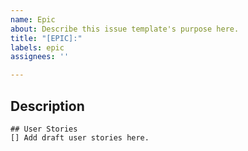 ```yaml
---
name: Epic
about: Describe this issue template's purpose here.
title: "[EPIC]:"
labels: epic
assignees: ''

---
```


## Description

```[tasklist]
## User Stories
[] Add draft user stories here.
